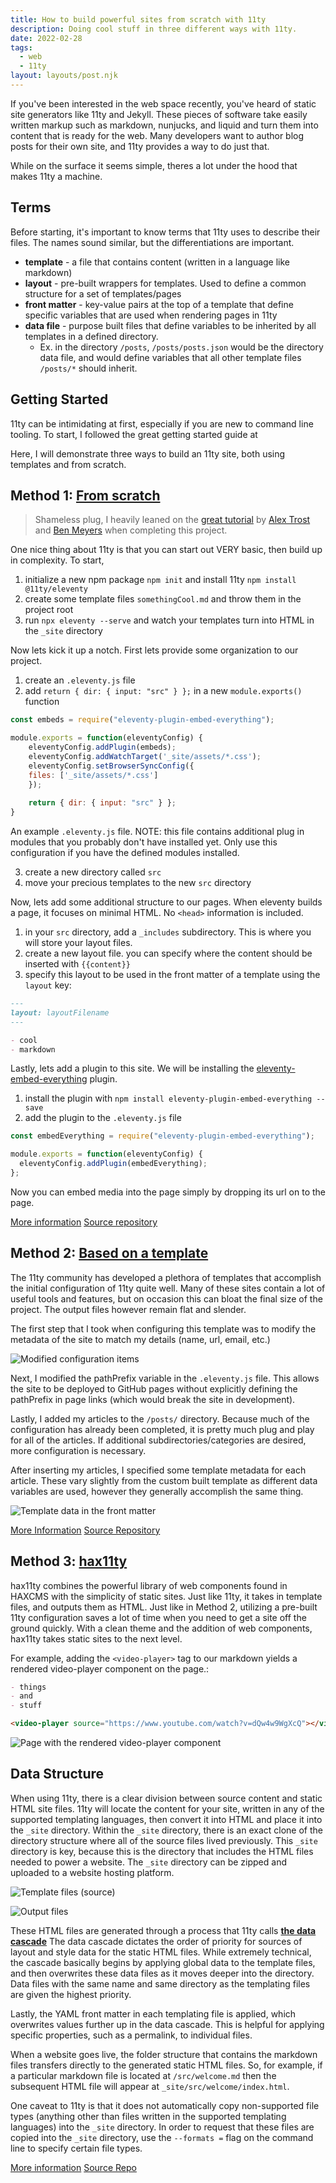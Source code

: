```yaml
---
title: How to build powerful sites from scratch with 11ty
description: Doing cool stuff in three different ways with 11ty.
date: 2022-02-28
tags:
  - web
  - 11ty
layout: layouts/post.njk
---
```


If you've been interested in the web space recently, you've heard of static site generators like 11ty and Jekyll. These pieces of software take easily written markup such as markdown, nunjucks, and liquid and turn them into content that is ready for the web. Many developers want to author blog posts for their own site, and 11ty provides a way to do just that.

While on the surface it seems simple, theres a lot under the hood that makes 11ty a machine.

## Terms

Before starting, it's important to know terms that 11ty uses to describe their files. The names sound similar, but the differentiations are important.

- **template** - a file that contains content (written in a language like markdown)
- **layout** - pre-built wrappers for templates. Used to define a common structure for a set of templates/pages
- **front matter** - key-value pairs at the top of a template that define specific variables that are used when rendering pages in 11ty
- **data file** - purpose built files that define variables to be inherited by all templates in a defined directory.
  - Ex. in the directory `/posts`, `/posts/posts.json` would be the directory data file, and would define variables that all other template files `/posts/*` should inherit.

## Getting Started

11ty can be intimidating at first, especially if you are new to command line tooling. To start, I followed the great getting started guide at 

Here, I will demonstrate three ways to build an 11ty site, both using templates and from scratch.

## Method 1: [From scratch](https://mayormaier.github.io/11ty-hello-horses/)

> Shameless plug, I heavily leaned on the [great tutorial](https://www.youtube.com/watch?v=PPZGdolA_ns&t=7001s) by [Alex Trost](https://twitter.com/trostcodes?lang=en) and [Ben Meyers](https://twitter.com/BenDMyers) when completing this project.

One nice thing about 11ty is that you can start out VERY basic, then build up in complexity.
To start,

1. initialize a new npm package `npm init` and install 11ty `npm install @11ty/eleventy`
2. create some template files `somethingCool.md` and throw them in the project root
3. run `npx eleventy --serve` and watch your templates turn into HTML in the `_site` directory

Now lets kick it up a notch.
First lets provide some organization to our project.

1. create an `.eleventy.js` file
2. add `return { dir: { input: "src" } };` in a new `module.exports()` function

```js
const embeds = require("eleventy-plugin-embed-everything");

module.exports = function(eleventyConfig) {
    eleventyConfig.addPlugin(embeds);
    eleventyConfig.addWatchTarget('_site/assets/*.css');
    eleventyConfig.setBrowserSyncConfig({
    files: ['_site/assets/*.css']
    });
    
    return { dir: { input: "src" } };
}
```
An example `.eleventy.js` file. NOTE: this file contains additional plug in modules that you probably don't have installed yet. Only use this configuration if you have the defined modules installed.

3. create a new directory called `src`
4. move your precious templates to the new `src` directory

Now, lets add some additional structure to our pages. When eleventy builds a page, it focuses on minimal HTML. No `<head>` information is included.

1. in your `src` directory, add a `_includes` subdirectory. This is where you will store your layout files.
2. create a new layout file. you can specify where the content should be inserted with `{{content}}`
3. specify this layout to be used in the front matter of a template using the `layout` key:

```markdown
---
layout: layoutFilename
---

- cool
- markdown
```

Lastly, lets add a plugin to this site. We will be installing the [eleventy-embed-everything](https://www.npmjs.com/package/eleventy-plugin-embed-everything) plugin.

1. install the plugin with `npm install eleventy-plugin-embed-everything --save`
2. add the plugin to the `.eleventy.js` file

```js
const embedEverything = require("eleventy-plugin-embed-everything");

module.exports = function(eleventyConfig) {
  eleventyConfig.addPlugin(embedEverything);
};
```

Now you can embed media into the page simply by dropping its url on to the page.

[More information](https://www.11ty.dev/docs/getting-started/)
[Source repository](https://github.com/mayormaier/11ty-hello-horses)

## Method 2: [Based on a template](https://mayormaier.github.io/11ty-base-blog/)

The 11ty community has developed a plethora of templates that accomplish the initial configuration of 11ty quite well. Many of these sites contain a lot of useful tools and features, but on occasion this can bloat the final size of the project. The output files however remain flat and slender.

The first step that I took when configuring this template was to modify the metadata of the site to match my details (name, url, email, etc.)

![Modified configuration items](https://i.imgur.com/ww1RrOT.png)

Next, I modified the pathPrefix variable in the `.eleventy.js` file. This allows the site to be deployed to GitHub pages without explicitly defining the pathPrefix in page links (which would break the site in development).

Lastly, I added my articles to the `/posts/` directory. Because much of the configuration has already been completed, it is pretty much plug and play for all of the articles. If additional subdirectories/categories are desired, more configuration is necessary.

After inserting my articles, I specified some template metadata for each article. These vary slightly from the custom built template as different data variables are used, however they generally accomplish the same thing.

![Template data in the front matter](https://i.imgur.com/el03eOF.png)

[More Information](https://eleventy-base-blog.netlify.app/)
[Source Repository](https://github.com/mayormaier/11ty-base-blog)

## Method 3: [hax11ty](https://mayormaier.github.io/11ty-hax11ty-blog/)

hax11ty combines the powerful library of web components found in HAXCMS with the simplicity of static sites. Just like 11ty, it takes in template files, and outputs them as HTML. Just like in Method 2, utilizing a pre-built 11ty configuration saves a lot of time when you need to get a site off the ground quickly. With a clean theme and the addition of web components, hax11ty takes static sites to the next level.

For example, adding the `<video-player>` tag to our markdown yields a rendered video-player component on the page.:

```markdown
- things
- and
- stuff

<video-player source="https://www.youtube.com/watch?v=dQw4w9WgXcQ"></video-player>
```

![Page with the rendered video-player component](https://i.imgur.com/oTX4MeQ.png)

## Data Structure

When using 11ty, there is a clear division between source content and static HTML site files. 11ty will locate the content for your site, written in any of the supported templating languages, then convert it into HTML and place it into the `_site` directory. Within the `_site` directory, there is an exact clone of the directory structure where all of the source files lived previously. This `_site` directory is key, because this is the directory that includes the HTML files needed to power a website. The `_site` directory can be zipped and uploaded to a website hosting platform.

![Template files (source)](https://i.imgur.com/cAx5e8J.png)

![Output files](https://i.imgur.com/D4gpoxf.png)

These HTML files are generated through a process that 11ty calls **[the data cascade](https://www.11ty.dev/docs/data-cascade/)** The data cascade dictates the order of priority for sources of layout and style data for the static HTML files. While extremely technical, the cascade basically begins by applying global data to the template files, and then overwrites these data files as it moves deeper into the directory. Data files with the same name and same directory as the templating files are given the highest priority.

Lastly, the YAML front matter in each templating file is applied, which overwrites values further up in the data cascade. This is helpful for applying specific properties, such as a permalink, to individual files.

When a website goes live, the folder structure that contains the markdown files transfers directly to the generated static HTML files. So, for example, if a particular markdown file is located at `/src/welcome.md` then the subsequent HTML file will appear at `_site/src/welcome/index.html`.

One caveat to 11ty is that it does not automatically copy non-supported file types (anything other than files written in the supported templating languages) into the `_site` directory. In order to request that these files are copied into the `_site` directory, use the `--formats =` flag on the command line to specify certain file types.

[More information](https://elmsln.github.io/hax11ty/)
[Source Repo](https://github.com/mayormaier/11ty-hax11ty-blog)
